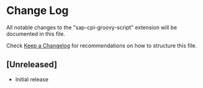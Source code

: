 # Change Log

All notable changes to the "sap-cpi-groovy-script" extension will be documented in this file.

Check [Keep a Changelog](http://keepachangelog.com/) for recommendations on how to structure this file.

## [Unreleased]

- Initial release